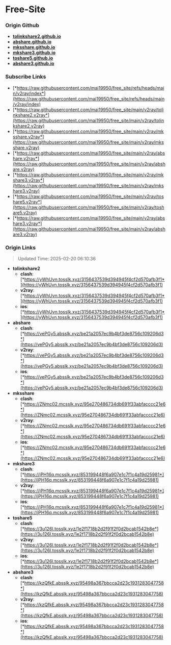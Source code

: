 # Free-Site

### Origin Github

- [**tolinkshare2.github.io**](https://github.com/tolinkshare2/tolinkshare2.github.io)
- [**abshare.github.io**](https://github.com/abshare/abshare.github.io)
- [**mksshare.github.io**](https://github.com/mksshare/mksshare.github.io)
- [**mkshare3.github.io**](https://github.com/mkshare3/mkshare3.github.io)
- [**toshare5.github.io**](https://github.com/toshare5/toshare5.github.io)
- [**abshare3.github.io**](https://github.com/abshare3/abshare3.github.io)

### Subscribe Links

- [*https://raw.githubusercontent.com/mai19950/free_site/refs/heads/main/v2ray/index*](https://raw.githubusercontent.com/mai19950/free_site/refs/heads/main/v2ray/index)
- [*https://raw.githubusercontent.com/mai19950/free_site/main/v2ray/tolinkshare2.v2ray*](https://raw.githubusercontent.com/mai19950/free_site/main/v2ray/tolinkshare2.v2ray)
- [*https://raw.githubusercontent.com/mai19950/free_site/main/v2ray/mksshare.v2ray*](https://raw.githubusercontent.com/mai19950/free_site/main/v2ray/mksshare.v2ray)
- [*https://raw.githubusercontent.com/mai19950/free_site/main/v2ray/abshare.v2ray*](https://raw.githubusercontent.com/mai19950/free_site/main/v2ray/abshare.v2ray)
- [*https://raw.githubusercontent.com/mai19950/free_site/main/v2ray/mkshare3.v2ray*](https://raw.githubusercontent.com/mai19950/free_site/main/v2ray/mkshare3.v2ray)
- [*https://raw.githubusercontent.com/mai19950/free_site/main/v2ray/toshare5.v2ray*](https://raw.githubusercontent.com/mai19950/free_site/main/v2ray/toshare5.v2ray)
- [*https://raw.githubusercontent.com/mai19950/free_site/main/v2ray/abshare3.v2ray*](https://raw.githubusercontent.com/mai19950/free_site/main/v2ray/abshare3.v2ray)

### Origin Links

> Updated Time: 2025-02-20 06:10:36

- **tolinkshare2**
  - **clash**: [*https://yWhUvn.tosslk.xyz/3156437539d394945f4cf2d570afb3f1*](https://yWhUvn.tosslk.xyz/3156437539d394945f4cf2d570afb3f1)
  - **v2ray**: [*https://yWhUvn.tosslk.xyz/3156437539d394945f4cf2d570afb3f1*](https://yWhUvn.tosslk.xyz/3156437539d394945f4cf2d570afb3f1)
  - **ios**: [*https://yWhUvn.tosslk.xyz/3156437539d394945f4cf2d570afb3f1*](https://yWhUvn.tosslk.xyz/3156437539d394945f4cf2d570afb3f1)
- **abshare**
  - **clash**: [*https://vePGy5.absslk.xyz/be21a2057ec9b4bf3de8756c109206d3*](https://vePGy5.absslk.xyz/be21a2057ec9b4bf3de8756c109206d3)
  - **v2ray**: [*https://vePGy5.absslk.xyz/be21a2057ec9b4bf3de8756c109206d3*](https://vePGy5.absslk.xyz/be21a2057ec9b4bf3de8756c109206d3)
  - **ios**: [*https://vePGy5.absslk.xyz/be21a2057ec9b4bf3de8756c109206d3*](https://vePGy5.absslk.xyz/be21a2057ec9b4bf3de8756c109206d3)
- **mksshare**
  - **clash**: [*https://ZNmc02.mcsslk.xyz/95e270486734db691f33abfacccc21e6*](https://ZNmc02.mcsslk.xyz/95e270486734db691f33abfacccc21e6)
  - **v2ray**: [*https://ZNmc02.mcsslk.xyz/95e270486734db691f33abfacccc21e6*](https://ZNmc02.mcsslk.xyz/95e270486734db691f33abfacccc21e6)
  - **ios**: [*https://ZNmc02.mcsslk.xyz/95e270486734db691f33abfacccc21e6*](https://ZNmc02.mcsslk.xyz/95e270486734db691f33abfacccc21e6)
- **mkshare3**
  - **clash**: [*https://jPH16q.mcsslk.xyz/853199448f6a907e1c7f1c4a19d25981*](https://jPH16q.mcsslk.xyz/853199448f6a907e1c7f1c4a19d25981)
  - **v2ray**: [*https://jPH16q.mcsslk.xyz/853199448f6a907e1c7f1c4a19d25981*](https://jPH16q.mcsslk.xyz/853199448f6a907e1c7f1c4a19d25981)
  - **ios**: [*https://jPH16q.mcsslk.xyz/853199448f6a907e1c7f1c4a19d25981*](https://jPH16q.mcsslk.xyz/853199448f6a907e1c7f1c4a19d25981)
- **toshare5**
  - **clash**: [*https://3u126l.tosslk.xyz/1e2f1718b2d2f91f2f0d2bcab1542b8e*](https://3u126l.tosslk.xyz/1e2f1718b2d2f91f2f0d2bcab1542b8e)
  - **v2ray**: [*https://3u126l.tosslk.xyz/1e2f1718b2d2f91f2f0d2bcab1542b8e*](https://3u126l.tosslk.xyz/1e2f1718b2d2f91f2f0d2bcab1542b8e)
  - **ios**: [*https://3u126l.tosslk.xyz/1e2f1718b2d2f91f2f0d2bcab1542b8e*](https://3u126l.tosslk.xyz/1e2f1718b2d2f91f2f0d2bcab1542b8e)
- **abshare3**
  - **clash**: [*https://kzQfkE.absslk.xyz/95498a367bbcca2d23c1931283047758*](https://kzQfkE.absslk.xyz/95498a367bbcca2d23c1931283047758)
  - **v2ray**: [*https://kzQfkE.absslk.xyz/95498a367bbcca2d23c1931283047758*](https://kzQfkE.absslk.xyz/95498a367bbcca2d23c1931283047758)
  - **ios**: [*https://kzQfkE.absslk.xyz/95498a367bbcca2d23c1931283047758*](https://kzQfkE.absslk.xyz/95498a367bbcca2d23c1931283047758)

